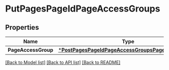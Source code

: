 # PutPagesPageIdPageAccessGroups

## Properties
Name | Type | Description | Notes
------------ | ------------- | ------------- | -------------
**PageAccessGroup** | [***PostPagesPageIdPageAccessGroupsPageAccessGroup**](postPagesPageIdPageAccessGroups_page_access_group.md) |  | [optional] 

[[Back to Model list]](../README.md#documentation-for-models) [[Back to API list]](../README.md#documentation-for-api-endpoints) [[Back to README]](../README.md)


